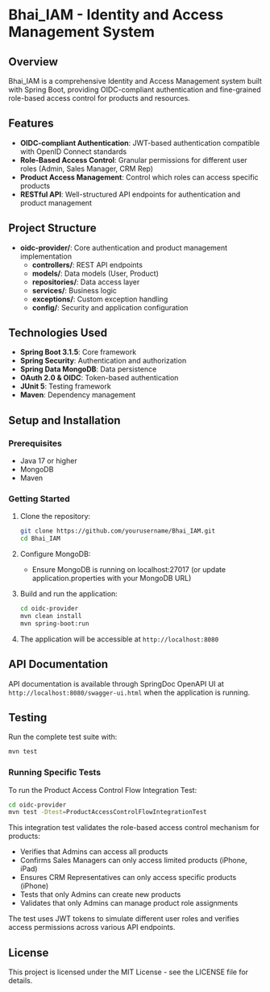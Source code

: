 # Bhai_IAM - Identity and Access Management System

## Overview
Bhai_IAM is a comprehensive Identity and Access Management system built with Spring Boot, providing OIDC-compliant authentication and fine-grained role-based access control for products and resources.

## Features
- **OIDC-compliant Authentication**: JWT-based authentication compatible with OpenID Connect standards
- **Role-Based Access Control**: Granular permissions for different user roles (Admin, Sales Manager, CRM Rep)
- **Product Access Management**: Control which roles can access specific products
- **RESTful API**: Well-structured API endpoints for authentication and product management

## Project Structure
- **oidc-provider/**: Core authentication and product management implementation
  - **controllers/**: REST API endpoints
  - **models/**: Data models (User, Product)
  - **repositories/**: Data access layer
  - **services/**: Business logic
  - **exceptions/**: Custom exception handling
  - **config/**: Security and application configuration

## Technologies Used
- **Spring Boot 3.1.5**: Core framework
- **Spring Security**: Authentication and authorization
- **Spring Data MongoDB**: Data persistence
- **OAuth 2.0 & OIDC**: Token-based authentication
- **JUnit 5**: Testing framework
- **Maven**: Dependency management

## Setup and Installation

### Prerequisites
- Java 17 or higher
- MongoDB
- Maven

### Getting Started
1. Clone the repository:
   ```bash
   git clone https://github.com/yourusername/Bhai_IAM.git
   cd Bhai_IAM
   ```

2. Configure MongoDB:
   - Ensure MongoDB is running on localhost:27017 (or update application.properties with your MongoDB URL)

3. Build and run the application:
   ```bash
   cd oidc-provider
   mvn clean install
   mvn spring-boot:run
   ```

4. The application will be accessible at `http://localhost:8080`

## API Documentation
API documentation is available through SpringDoc OpenAPI UI at `http://localhost:8080/swagger-ui.html` when the application is running.

## Testing
Run the complete test suite with:
```bash
mvn test
```

### Running Specific Tests
To run the Product Access Control Flow Integration Test:
```bash
cd oidc-provider
mvn test -Dtest=ProductAccessControlFlowIntegrationTest
```

This integration test validates the role-based access control mechanism for products:
- Verifies that Admins can access all products
- Confirms Sales Managers can only access limited products (iPhone, iPad)
- Ensures CRM Representatives can only access specific products (iPhone)
- Tests that only Admins can create new products
- Validates that only Admins can manage product role assignments

The test uses JWT tokens to simulate different user roles and verifies access permissions across various API endpoints.

## License
This project is licensed under the MIT License - see the LICENSE file for details. 